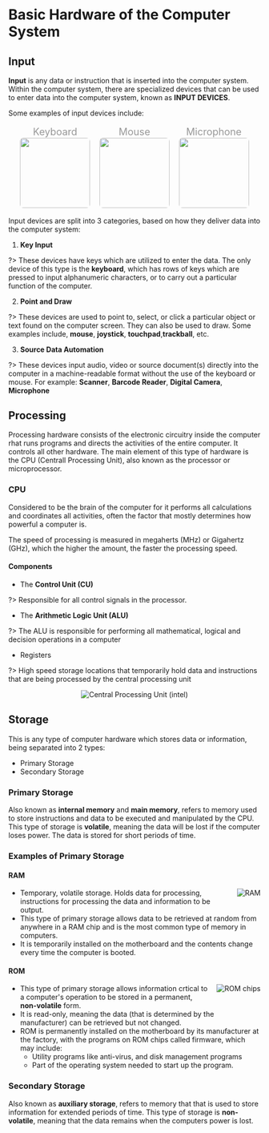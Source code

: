 <style>
    @import url('../../scss/tooltip.css');
    
    @keyframes floating {
	    0% { transform: translateY(0); }
	    50% { transform: translateY(-16px); }
	    100% { transform: translateY(0); }
    }

    .images {
        display: flex;
        flex-wrap: wrap;
        justify-content: space-around;
        align-items: center;
        margin: 1em 1em 1em 1em
    }

    .imagebox {
        display: flex;
        align-items: center;
        justify-content: center;
        flex-direction: column;
        margin: 0.2em auto;
        max-width: fit-content;
        padding: 0;
    }

    .imagebox span {
        font-size: 1.4em;
        color: #999;
        animation: floating 6s ease-in-out infinite;
    }

    .imagebox img {
        width: 10em;
        height: 10em;
        border-radius: 5%;
        animation: floating 6s ease-in-out infinite;
    }

    .small {
        width: 5em;
        height: 5em;
    }
</style>

# Basic Hardware of the Computer System

## Input

**Input** is any data or instruction that is inserted into the computer system. Within the computer system, there are specialized devices that can be used to enter data into the computer system, known as **INPUT DEVICES**.

Some examples of input devices include:

<div class="images">
    <div class="imagebox">
        <span>Keyboard</span>
        <img src="media/examples/keyboard.jpg"></img>
    </div>
        <div class="imagebox">
        <span>Mouse</span>
        <img src="media/examples/mouse.jpg"></img>
    </div>
    <div class="imagebox">
        <span>Microphone</span>
        <img src="media/examples/microphone.jpg"></img>
    </div>
</div>

Input devices are split into 3 categories, based on how they deliver data into the computer system:

1. **Key Input**

?> These devices have keys which are utilized to enter the data. The only device of this type is the **keyboard**, which has rows of keys which are pressed to input alphanumeric characters, or to carry out a particular function of the computer.

2. **Point and Draw**

?> These devices are used to point to, select, or click a particular object or text found on the computer screen. They can also be used to draw. Some examples include, **mouse**, **joystick**, **touchpad**,**trackball**, etc.

3. **Source Data Automation**

?> These devices input audio, video or source document(s) directly into the computer in a machine-readable format without the use of the keyboard or mouse. For example: **Scanner**, **Barcode Reader**, **Digital Camera**, **Microphone**

## Processing

Processing hardware consists of the electronic circuitry inside the computer rhat runs programs and directs the activities of the entire computer. It controls all other hardware. The main element of this type of hardware is the CPU (Centrall Processing Unit), also known as the processor or microprocessor.

### CPU

Considered to be the brain of the computer for it performs all calculations and coordinates all activities, often the factor that mostly determines how powerful a computer is.

The speed of processing is measured in megaherts (MHz) or Gigahertz (GHz), which the higher the amount, the faster the processing speed.

#### Components

- The **Control Unit (CU)**

?> Responsible for all control signals in the processor.

- The **Arithmetic Logic Unit (ALU)**

?> The ALU is responsible for performing all mathematical, logical and decision operations in a computer

- Registers

?> High speed storage locations that temporarily hold data and instructions that are being processed by the central processing unit

<div class="images">
<img src="media/examples/cpu.webp" title="Central Processing Unit (intel)"></img>
</div>

## Storage

This is any type of computer hardware which stores data or information, being separated into 2 types:

- Primary Storage
- Secondary Storage

### Primary Storage

Also known as **internal memory** and **main memory**, refers to memory used to store instructions and data to be executed and manipulated by the CPU. This type of storage is <b>volatile</b>, meaning the data will be lost if the computer loses power. The data is stored for short periods of time.

### Examples of Primary Storage

<style>
    .rightside {
        float: right;
        margin: 0 0 1em 1em;
    }
</style>

#### RAM

<img class="rightside" title="RAM" src="media/examples/ram.png"></img>

- Temporary, volatile storage. Holds data for processing, instructions for processing the data and information to be output.
- This type of primary storage allows data to be retrieved at random from anywhere in a RAM chip and is the most common type of memory in computers. 
- It is temporarily installed on the motherboard and the contents change every time the computer is booted.

#### ROM

<img class="rightside" title="ROM chips" src="media/examples/rom.png"></img>

- This type of primary storage allows information crtical to a computer's operation to be stored in a permanent, **non-volatile** form. 
- It is read-only, meaning the data (that is determined by the manufacturer) can be retrieved but not changed.
- ROM is permanently installed on the motherboard by its manufacturer at the factory, with the programs on ROM chips called firmware, which may include: 
  - Utility programs like anti-virus, and disk management programs
  - Part of the operating system needed to start up the program.

### Secondary Storage

Also known as **auxiliary storage**, refers to memory that that is used to store information for extended periods of time. This type of storage is **non-volatile**, meaning that the data remains when the computers power is lost.